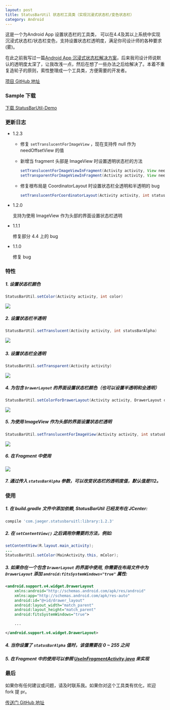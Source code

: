 ```yaml
---
layout: post
title: StatusBarUtil 状态栏工具类（实现沉浸式状态栏/变色状态栏）
category: Android 
---
```


这是一个为Android App 设置状态栏的工具类， 可以在4.4及其以上系统中实现 沉浸式状态栏/状态栏变色，支持设置状态栏透明度，满足你司设计师的各种要求(雾)。

在此之前我写过一篇[Android App 沉浸式状态栏解决方案](http://laobie.github.io/android/2016/02/15/status-bar-demo.html)，后来我司设计师说默认的透明度太深了，让我改浅一点，然后在想了一些办法之后给解决了。本着不重复造轮子的原则，索性整理成一个工具类，方便需要的开发者。

[项目 GitHub 地址](https://github.com/laobie/StatusBarUtil)

### Sample 下载
[下载 StatusBarUtil-Demo](http://fir.im/5mnp)

### 更新日志
+ 1.2.3

  - 修复 `setTranslucentForImageView` ，现在支持传 null 作为 needOffsetView 的值

  - 新增当 fragment 头部是 ImageView 时设置透明状态栏的方法

    ~~~ java
    setTranslucentForImageViewInFragment(Activity activity, View needOffsetView)
    setTransparentForImageViewInFragment(Activity activity, View needOffsetView)
    ~~~

  - 修复根布局是 CoordinatorLayout 时设置状态栏全透明和半透明的 bug

    ~~~ java
    setTranslucentForCoordinatorLayout(Activity activity, int statusBarAlpha)
    ~~~




- 1.2.0

    支持为使用 ImageView 作为头部的界面设置状态栏透明

- 1.1.1

    修复部分 4.4 上的 bug

- 1.1.0

    修复 bug

### 特性

##### 1. 设置状态栏颜色

~~~java
StatusBarUtil.setColor(Activity activity, int color)
~~~

  ![](https://raw.githubusercontent.com/laobie/StatusBarUtil/master/img/set_color.png)

##### 2. 设置状态栏半透明

~~~java
StatusBarUtil.setTranslucent(Activity activity, int statusBarAlpha)
~~~

![](https://raw.githubusercontent.com/laobie/StatusBarUtil/master/img/set_translucnet.png)
​
​	
##### 3. 设置状态栏全透明

~~~java
StatusBarUtil.setTransparent(Activity activity)
~~~

![](https://raw.githubusercontent.com/laobie/StatusBarUtil/master/img/set_transparent.png)

##### 4. 为包含 `DrawerLayout` 的界面设置状态栏颜色（也可以设置半透明和全透明）

~~~java
StatusBarUtil.setColorForDrawerLayout(Activity activity, DrawerLayout drawerLayout, int color)
~~~

![](https://raw.githubusercontent.com/laobie/StatusBarUtil/master/img/set_color_for_drawer_layout.png)

##### 5. 为使用 ImageView 作为头部的界面设置状态栏透明

~~~java
StatusBarUtil.setTranslucentForImageView(Activity activity, int statusBarAlpha, View needOffsetView)
~~~

![](https://raw.githubusercontent.com/laobie/StatusBarUtil/master/img/set_for_image_view_page.png)

##### 6. 在 Fragment 中使用

![](http://ac-qygvx1cc.clouddn.com/f79b11ecae3b6043.gif)

##### 7. 通过传入 `statusBarAlpha` 参数，可以改变状态栏的透明度值，默认值是112。


### 使用

##### 1. 在 build.gradle 文件中添加依赖, StatusBarUtil 已经发布在 JCenter:

~~~groovy
compile 'com.jaeger.statusbaruitl:library:1.2.3'
~~~

##### 2. 在 `setContentView()` 之后调用你需要的方法，例如:

~~~java
setContentView(R.layout.main_activity);
...
StatusBarUtil.setColor(MainActivity.this, mColor);
~~~

##### 3. 如果你在一个包含 `DrawerLayout` 的界面中使用, 你需要在布局文件中为 `DrawerLayout` 添加 `android:fitsSystemWindows="true"` 属性:

~~~xml
<android.support.v4.widget.DrawerLayout
    xmlns:android="http://schemas.android.com/apk/res/android"
    xmlns:app="http://schemas.android.com/apk/res-auto"
    android:id="@+id/drawer_layout"
    android:layout_width="match_parent"
    android:layout_height="match_parent"
    android:fitsSystemWindows="true">

    ...

</android.support.v4.widget.DrawerLayout>
~~~

##### 4. 当你设置了 `statusBarAlpha` 值时，该值需要在 0 ~ 255 之间

##### 5. 在 Fragment 中的使用可以参照 [UseInFragmentActivity.java](https://github.com/laobie/StatusBarUtil/blob/master/sample/src/main/java/com/jaeger/statusbarutil/UseInFragmentActivity.java) 来实现

### 最后
如果你有任何建议或问题，请及时联系我。如果你对这个工具类有优化，欢迎 fork 提 pr。

[传送门 GitHub 地址](https://github.com/laobie/StatusBarUtil)

